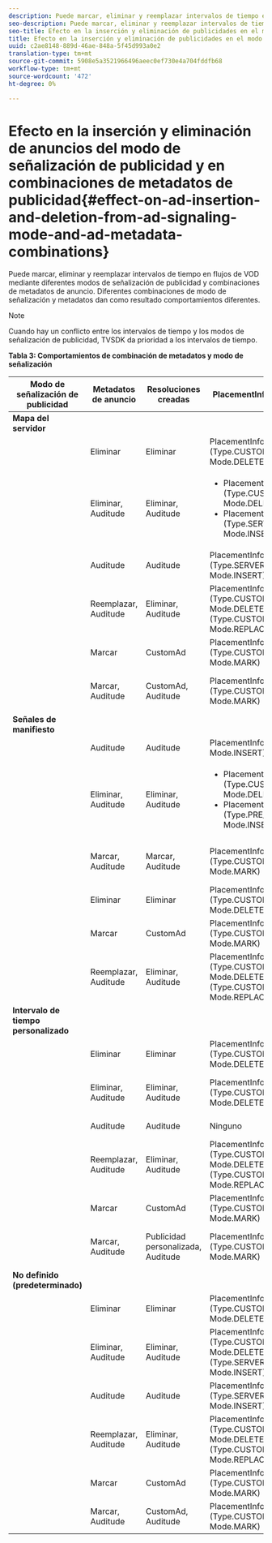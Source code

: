 ```yaml
---
description: Puede marcar, eliminar y reemplazar intervalos de tiempo en flujos de VOD mediante diferentes modos de señalización de publicidad y combinaciones de metadatos de anuncio. Diferentes combinaciones de modo de señalización y metadatos dan como resultado comportamientos diferentes.
seo-description: Puede marcar, eliminar y reemplazar intervalos de tiempo en flujos de VOD mediante diferentes modos de señalización de publicidad y combinaciones de metadatos de anuncio. Diferentes combinaciones de modo de señalización y metadatos dan como resultado comportamientos diferentes.
seo-title: Efecto en la inserción y eliminación de publicidades en el modo de señalización de anuncios y en las combinaciones de metadatos de anuncios
title: Efecto en la inserción y eliminación de publicidades en el modo de señalización de anuncios y en las combinaciones de metadatos de anuncios
uuid: c2ae8148-889d-46ae-848a-5f45d993a0e2
translation-type: tm+mt
source-git-commit: 5908e5a3521966496aeec0ef730e4a704fddfb68
workflow-type: tm+mt
source-wordcount: '472'
ht-degree: 0%

---
```



# Efecto en la inserción y eliminación de anuncios del modo de señalización de publicidad y en combinaciones de metadatos de publicidad{#effect-on-ad-insertion-and-deletion-from-ad-signaling-mode-and-ad-metadata-combinations}

Puede marcar, eliminar y reemplazar intervalos de tiempo en flujos de VOD mediante diferentes modos de señalización de publicidad y combinaciones de metadatos de anuncio. Diferentes combinaciones de modo de señalización y metadatos dan como resultado comportamientos diferentes.

>[!NOTE]
>
>Cuando hay un conflicto entre los intervalos de tiempo y los modos de señalización de publicidad, TVSDK da prioridad a los intervalos de tiempo.

**Tabla 3: Comportamientos de combinación de metadatos y modo de señalización**

<table>  
 <thead> 
  <tr> 
   <th class="entry"> Modo de señalización de publicidad </th> 
   <th class="entry"> Metadatos de anuncio </th> 
   <th class="entry"> Resoluciones creadas </th> 
   <th class="entry"><span class="codeph"> </span> PlacementInformationscreados </th> 
   <th class="entry"> Comportamiento resultante </th> 
  </tr> 
 </thead>
 <tbody> 
  <tr> 
   <td> <b>Mapa del servidor</b> </td> 
   <td> </td> 
   <td> </td> 
   <td> </td> 
   <td> </td> 
  </tr> 
  <tr> 
   <td> </td> 
   <td> Eliminar </td> 
   <td> Eliminar </td> 
   <td><span class="codeph"> PlacementInfo (Type.CUSTOM_TIME_RANGE, Mode.DELETE)</span> </td> 
   <td> Rangos eliminados </td> 
  </tr> 
  <tr> 
   <td></td> 
   <td> Eliminar, Auditude </td> 
   <td> Eliminar, Auditude </td> 
   <td> 
    <ul> 
     <li><span class="codeph"> PlacementInfo (Type.CUSTOM_TIME_RANGE, Mode.DELETE),  </span> </li> 
     <li><span class="codeph"> PlacementInfo (Type.SERVER_MAP, Mode.INSERT)</span> </li> 
    </ul> </td> 
   <td> Rangos eliminados, publicidades insertadas </td> 
  </tr> 
  <tr> 
   <td></td> 
   <td> Auditude </td> 
   <td> Auditude </td> 
   <td><span class="codeph"> PlacementInfo (Type.SERVER_MAP, Mode.INSERT)</span> </td> 
   <td> Publicidades insertadas </td> 
  </tr> 
  <tr> 
   <td></td> 
   <td> Reemplazar, Auditude </td> 
   <td> Eliminar, Auditude </td> 
   <td><span class="codeph"> PlacementInfo (Type.CUSTOM_TIME_RANGE, Mode.DELETE), PlacementInfo (Type.CUSTOM_TIME_RANGE, Mode.REPLACE)</span> </td> 
   <td> Rangos reemplazados </td> 
  </tr> 
  <tr> 
   <td></td> 
   <td> Marcar </td> 
   <td> CustomAd </td> 
   <td><span class="codeph"> PlacementInfo (Type.CUSTOM_TIME_RANGE, Mode.MARK)</span> </td> 
   <td> Intervalos marcados </td> 
  </tr> 
  <tr> 
   <td></td> 
   <td> Marcar, Auditude </td> 
   <td> CustomAd, Auditude </td> 
   <td><span class="codeph"> PlacementInfo (Type.CUSTOM_TIME_RANGE, Mode.MARK)</span> </td> 
   <td> Intervalos marcados, sin anuncios insertados </td> 
  </tr> 
  <tr> 
   <td> <b>Señales de manifiesto</b> </td> 
   <td> </td> 
   <td> </td> 
   <td> </td> 
   <td> </td> 
  </tr> 
  <tr> 
   <td></td> 
   <td> Auditude </td> 
   <td> Auditude </td> 
   <td><span class="codeph"> PlacementInfo (Type.PRE_ROLL, Mode.INSERT)</span> </td> 
   <td> Publicidades insertadas </td> 
  </tr> 
  <tr> 
   <td></td> 
   <td> Eliminar, Auditude </td> 
   <td> Eliminar, Auditude </td> 
   <td> 
    <ul> 
     <li><span class="codeph"> PlacementInfo (Type.CUSTOM_TIME_RANGE, Mode.DELETE)</span> </li> 
     <li><span class="codeph"> PlacementInfo (Type.PRE_ROLL, Mode.INSERT)</span> </li> 
    </ul> </td> 
   <td> Rangos eliminados, publicidades insertadas </td> 
  </tr> 
  <tr> 
   <td></td> 
   <td> Marcar, Auditude </td> 
   <td> Marcar, Auditude </td> 
   <td><span class="codeph"> PlacementInfo (Type.CUSTOM_TIME_RANGE, Mode.MARK)</span> </td> 
   <td> Intervalos marcados, sin anuncios insertados </td> 
  </tr> 
  <tr> 
   <td></td> 
   <td> Eliminar </td> 
   <td> Eliminar </td> 
   <td><span class="codeph"> PlacementInfo (Type.CUSTOM_TIME_RANGE, Mode.DELETE)</span> </td> 
   <td> Rangos eliminados </td> 
  </tr> 
  <tr> 
   <td></td> 
   <td> Marcar </td> 
   <td> CustomAd </td> 
   <td><span class="codeph"> PlacementInfo (Type.CUSTOM_TIME_RANGE, Mode.MARK)</span> </td> 
   <td> Intervalos marcados </td> 
  </tr> 
  <tr> 
   <td></td> 
   <td> Reemplazar, Auditude </td> 
   <td> Eliminar, Auditude </td> 
   <td><span class="codeph"> PlacementInfo (Type.CUSTOM_TIME_RANGE, Mode.DELETE), PlacementInfo (Type.CUSTOM_TIME_RANGE, Mode.REPLACE)</span> </td> 
   <td> Rangos reemplazados </td> 
  </tr> 
  <tr> 
   <td> <b>Intervalo de tiempo personalizado</b> </td> 
   <td> </td> 
   <td> </td> 
   <td> </td> 
   <td> </td> 
  </tr> 
  <tr> 
   <td></td> 
   <td> Eliminar </td> 
   <td> Eliminar </td> 
   <td><span class="codeph"> PlacementInfo (Type.CUSTOM_TIME_RANGE, Mode.DELETE)</span> </td> 
   <td> Rangos eliminados </td> 
  </tr> 
  <tr> 
   <td></td> 
   <td> Eliminar, Auditude </td> 
   <td> Eliminar, Auditude </td> 
   <td><span class="codeph"> PlacementInfo (Type.CUSTOM_TIME_RANGE, Mode.DELETE)</span> </td> 
   <td> Rangos eliminados, sin publicidades insertadas </td> 
  </tr> 
  <tr> 
   <td></td> 
   <td> Auditude </td> 
   <td> Auditude </td> 
   <td> Ninguno </td> 
   <td> No se insertaron publicidades </td> 
  </tr> 
  <tr> 
   <td></td> 
   <td> Reemplazar, Auditude </td> 
   <td> Eliminar, Auditude </td> 
   <td><span class="codeph"> PlacementInfo (Type.CUSTOM_TIME_RANGE, Mode.DELETE), PlacementInfo (Type.CUSTOM_TIME_RANGE, Mode.REPLACE)</span> </td> 
   <td> Intervalos reemplazados por publicidades </td> 
  </tr> 
  <tr> 
   <td></td> 
   <td> Marcar </td> 
   <td> CustomAd </td> 
   <td><span class="codeph"> PlacementInfo (Type.CUSTOM_TIME_RANGE, Mode.MARK)</span> </td> 
   <td> Intervalos marcados </td> 
  </tr> 
  <tr> 
   <td></td> 
   <td> Marcar, Auditude </td> 
   <td> Publicidad personalizada, Auditude </td> 
   <td><span class="codeph"> PlacementInfo (Type.CUSTOM_TIME_RANGE, Mode.MARK)</span> </td> 
   <td> Intervalos marcados, sin anuncios insertados </td> 
  </tr> 
  <tr> 
   <td> <b>No definido (predeterminado)</b> </td> 
   <td> </td> 
   <td> </td> 
   <td> </td> 
   <td> </td> 
  </tr> 
  <tr> 
   <td></td> 
   <td> Eliminar </td> 
   <td> Eliminar </td> 
   <td><span class="codeph"> PlacementInfo (Type.CUSTOM_TIME_RANGE, Mode.DELETE)</span> </td> 
   <td> Rangos eliminados </td> 
  </tr> 
  <tr> 
   <td></td> 
   <td> Eliminar, Auditude </td> 
   <td> Eliminar, Auditude </td> 
   <td><span class="codeph"> PlacementInfo (Type.CUSTOM_TIME_RANGE, Mode.DELETE), PlacementInfo (Type.SERVER_MAP, Mode.INSERT)</span> </td> 
   <td> Rangos eliminados, publicidades insertadas </td> 
  </tr> 
  <tr> 
   <td></td> 
   <td> Auditude </td> 
   <td> Auditude </td> 
   <td><span class="codeph"> PlacementInfo (Type.SERVER_MAP, Mode.INSERT)</span> </td> 
   <td> Publicidades insertadas </td> 
  </tr> 
  <tr> 
   <td></td> 
   <td> Reemplazar, Auditude </td> 
   <td> Eliminar, Auditude </td> 
   <td><span class="codeph"> PlacementInfo (Type.CUSTOM_TIME_RANGE, Mode.DELETE), PlacementInfo (Type.CUSTOM_TIME_RANGE, Mode.REPLACE)</span> </td> 
   <td> Intervalos reemplazados por publicidades </td> 
  </tr> 
  <tr> 
   <td></td> 
   <td> Marcar </td> 
   <td> CustomAd </td> 
   <td><span class="codeph"> PlacementInfo (Type.CUSTOM_TIME_RANGE, Mode.MARK)</span> </td> 
   <td> Intervalos marcados </td> 
  </tr> 
  <tr> 
   <td></td> 
   <td> Marcar, Auditude </td> 
   <td> CustomAd, Auditude </td> 
   <td><span class="codeph"> PlacementInfo (Type.CUSTOM_TIME_RANGE, Mode.MARK)</span> </td> 
   <td> Intervalos marcados </td> 
  </tr> 
 </tbody> 
</table>

